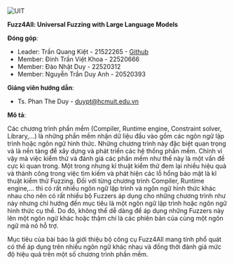 ![UIT](https://img.shields.io/badge/from-UIT%20VNUHCM-blue?style=for-the-badge&link=https%3A%2F%2Fwww.uit.edu.vn%2F)

**Fuzz4All: Universal Fuzzing with Large Language Models**

**Đóng góp**:

- Leader: Trần Quang Kiệt - 21522265 - [Github](https://github.com/KietTranUIT)
- Member: Đinh Trần Việt Khoa - 22520666
- Member: Đào Nhật Duy - 22520312
- Member: Nguyễn Trần Duy Anh - 20520393

**Giảng viên hướng dẫn**:

- Ts. Phan The Duy - duypt@hcmuit.edu.vn

**Mô tả**:

Các chương trình phần mềm (Compiler, Runtime engine, Constraint solver, Library,…) là những phần mềm nhận dữ liệu đầu vào gồm các ngôn ngữ lập trình hoặc ngôn ngữ hình thức. Những chương trình này đặc biệt quan trọng và là nền tảng để xây dựng và phát triển các hệ thống phần mềm.
Chính vì vậy mà việc kiểm thử và đánh giá các phần mềm như thế này là một vấn đề cực kì quan trong. Một trong nhưng kĩ thuật kiểm thử đem lại nhiều hiệu quả và thành công trong việc tìm kiếm và phát hiện các lỗ hổng bảo mật là kĩ thuật kiểm thử Fuzzing.
Đối với từng chương trình Compiler, Runtime engine,… thì có rất nhiều ngôn ngữ lập trình và ngôn ngữ hình thức khác nhau cho nên có rất nhiều bộ Fuzzers áp dụng cho những chương trình như này nhưng chỉ hướng đến mục tiêu là một ngôn  ngữ lập trình hoặc ngôn ngữ hình thức cụ thể. Do đó, không thể dễ dàng để áp dụng những Fuzzers này lên một ngôn ngữ khác hoặc thậm chí là các phiên bản của cùng một ngôn ngữ mà nó hỗ trợ.

Mục tiêu của bài báo là giới thiệu bộ công cụ Fuzz4All mang tính phổ quát có thể áp dụng trên nhiều ngôn ngữ khác nhau và đồng thời đánh giá mức độ hiệu quả trên một số chương trình phần mềm.

